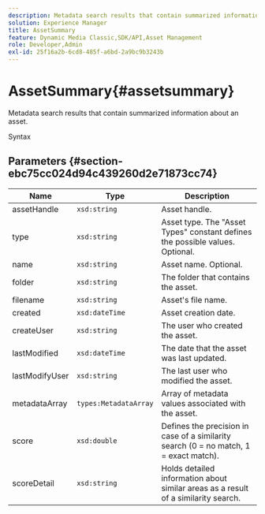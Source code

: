 ```yaml
---
description: Metadata search results that contain summarized information about an asset.
solution: Experience Manager
title: AssetSummary
feature: Dynamic Media Classic,SDK/API,Asset Management
role: Developer,Admin
exl-id: 25f16a2b-6cd8-485f-a6bd-2a9bc9b3243b
---
```

# AssetSummary{#assetsummary}

Metadata search results that contain summarized information about an asset.

 Syntax 

## Parameters {#section-ebc75cc024d94c439260d2e71873cc74}

|  Name  | Type  | Description  |
|---|---|---|
|  assetHandle  | `xsd:string`  | Asset handle.  |
|  type  | `xsd:string`  | Asset type. The "Asset Types" constant defines the possible values. Optional.  |
|  name  | `xsd:string`  | Asset name. Optional.  |
|  folder  | `xsd:string`  | The folder that contains the asset.  |
|  filename  | `xsd:string`  | Asset's file name.  |
|  created  | `xsd:dateTime`  | Asset creation date.  |
|  createUser  | `xsd:string`  | The user who created the asset.  |
|  lastModified  | `xsd:dateTime`  | The date that the asset was last updated.  |
|  lastModifyUser  | `xsd:string`  | The last user who modified the asset.  |
|  metadataArray  | `types:MetadataArray`  | Array of metadata values associated with the asset.  |
|  score  | `xsd:double`  | Defines the precision in case of a similarity search (0 = no match, 1 = exact match).  |
|  scoreDetail  | `xsd:string`  | Holds detailed information about similar areas as a result of a similarity search.  |
